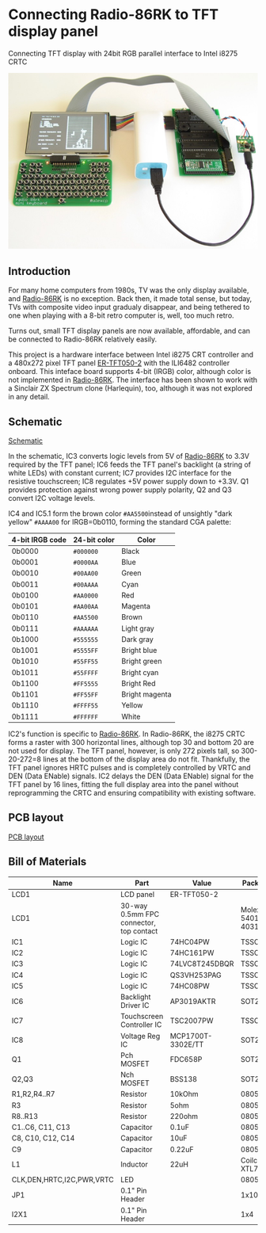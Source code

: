 # Connecting Radio-86RK to TFT display panel

Connecting TFT display with 24bit RGB parallel interface to Intel i8275 CRTC

![Radio-86RK with TFT panel](images/rk86_tft.jpg)

## Introduction

For many home computers from 1980s, TV was the only display available, and [Radio-86RK](https://github.com/mac2rk/Radio-86RK-SRAM) is no exception. Back then, it made total sense, but today, TVs with composite video input gradualy disappear, and being tethered to one when playing with a 8-bit retro computer is, well, too much retro.

Turns out, small TFT display panels are now available, affordable, and can be connected to Radio-86RK relatively easily.

This project is a hardware interface between Intel i8275 CRT controller and a 480x272 pixel TFT panel [ER-TFT050-2](https://www.buydisplay.com/download/manual/ER-TFT050-2_Datasheet.pdf) with the ILI6482 controller onboard. This inteface board supports 4-bit (IRGB) color, although color is not implemented in [Radio-86RK](https://github.com/mac2rk/Radio-86RK-SRAM). The interface has been shown to work with a Sinclair ZX Spectrum clone (Harlequin), too, although it was not explored in any detail.

## Schematic

[Schematic](Eagle/rk86_tft-schematic.pdf)

In the schematic, IC3 converts logic levels from 5V of [Radio-86RK](https://github.com/mac2rk/Radio-86RK-SRAM) to 3.3V required by the TFT panel; IC6 feeds the TFT panel's backlight (a string of white LEDs) with constant current; IC7 provides I2C interface for the resistive touchscreen; IC8 regulates +5V power supply down to +3.3V. Q1 provides protection against wrong power supply polarity, Q2 and Q3 convert I2C voltage levels.

IC4 and IC5.1 form the brown color `#AA5500`instead of unsightly "dark yellow" `#AAAA00` for IRGB=0b0110, forming the standard CGA palette:

4-bit IRGB code | 24-bit color | Color
--------------- | ------------ | -----
0b0000          | `#000000`    | Black
0b0001          | `#0000AA`    | Blue
0b0010          | `#00AA00`    | Green
0b0011          | `#00AAAA`    | Cyan
0b0100          | `#AA0000`    | Red
0b0101          | `#AA00AA`    | Magenta
0b0110          | `#AA5500`    | Brown
0b0111          | `#AAAAAA`    | Light gray
0b1000          | `#555555`    | Dark gray
0b1001          | `#5555FF`    | Bright blue
0b1010          | `#55FF55`    | Bright green
0b1011          | `#55FFFF`    | Bright cyan
0b1100          | `#FF5555`    | Bright Red
0b1101          | `#FF55FF`    | Bright magenta
0b1110          | `#FFFF55`    | Yellow
0b1111          | `#FFFFFF`    | White

IC2's function is specific to [Radio-86RK](https://github.com/mac2rk/Radio-86RK-SRAM). In Radio-86RK, the i8275 CRTC forms a raster with 300 horizontal lines, although top 30 and bottom 20 are not used for display. The TFT panel, however, is only 272 pixels tall, so 300-20-272=8 lines at the bottom  of the display area do not fit. Thankfully, the TFT panel ignores HRTC pulses and is completely controlled by VRTC and DEN (Data ENable) signals. IC2 delays the DEN (Data ENable) signal for the TFT panel by 16 lines, fitting the full display area into the panel without reprogramming the CRTC and ensuring compatibility with existing software.

## PCB layout

[PCB layout](Eagle/rk86_tft-board.pdf)

## Bill of Materials

Name              | Part      | Value       | Package | Quantity
----------------- | --------- | ----------- | ------- | --------
LCD1              | LCD panel | ER-TFT050-2 |         | 1
LCD1              | 30-way 0.5mm FPC connector, top contact |  | Molex 54014-4031 | 1
IC1               | Logic IC  | 74HC04PW    | TSSOP14 | 1
IC2               | Logic IC  | 74HC161PW   | TSSOP16 | 1
IC3               | Logic IC  | 74LVC8T245DBQR | TSSOP24 | 1
IC4               | Logic IC  | QS3VH253PAG | TSSOP16 | 1
IC5               | Logic IC  | 74HC08PW    | TSSOP14 | 1
IC6               | Backlight Driver IC | AP3019AKTR | SOT23-6 | 1
IC7               | Touchscreen Controller IC | TSC2007PW | TSSOP16 | 1
IC8               | Voltage Reg IC | MCP1700T-3302E/TT | SOT23-3 | 1
Q1                | Pch MOSFET | FDC658P    | SOT23-6 | 1
Q2,Q3             | Nch MOSFET | BSS138     | SOT23-3 | 2
R1,R2,R4..R7      | Resistor  | 10kOhm | 0805    | 6
R3                | Resistor  | 5ohm   | 0805    | 1
R8..R13           | Resistor  | 220ohm | 0805    | 6
C1..C6, C11, C13  | Capacitor | 0.1uF  | 0805    | 8
C8, C10, C12, C14 | Capacitor | 10uF   | 0805    | 4
C9                | Capacitor | 0.22uF | 0805    | 1
L1                | Inductor | 22uH    | Coilcraft XTL7030 | 1
CLK,DEN,HRTC,I2C,PWR,VRTC | LED |      | 0805    | 6
JP1         | 0.1" Pin Header |        | 1x10    | 1
I2X1        | 0.1" Pin Header |        | 1x4     | 1
